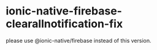 # ionic-native-firebase-clearallnotification-fix

please use @ionic-native/firebase instead of this version.